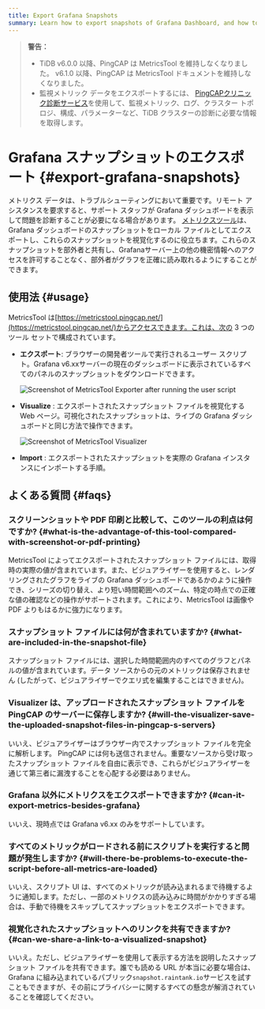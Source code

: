 ```yaml
---
title: Export Grafana Snapshots
summary: Learn how to export snapshots of Grafana Dashboard, and how to visualize these files.
---
```


> **警告：**
>
> -   TiDB v6.0.0 以降、PingCAP は MetricsTool を維持しなくなりました。 v6.1.0 以降、PingCAP は MetricsTool ドキュメントを維持しなくなりました。
> -   監視メトリック データをエクスポートするには、 [PingCAPクリニック診断サービス](/clinic/clinic-introduction.md)を使用して、監視メトリック、ログ、クラスター トポロジ、構成、パラメーターなど、TiDB クラスターの診断に必要な情報を取得します。

# Grafana スナップショットのエクスポート {#export-grafana-snapshots}

メトリクス データは、トラブルシューティングにおいて重要です。リモート アシスタンスを要求すると、サポート スタッフが Grafana ダッシュボードを表示して問題を診断することが必要になる場合があります。 [メトリクスツール](https://metricstool.pingcap.net/)は、Grafana ダッシュボードのスナップショットをローカル ファイルとしてエクスポートし、これらのスナップショットを視覚化するのに役立ちます。これらのスナップショットを部外者と共有し、Grafanaサーバー上の他の機密情報へのアクセスを許可することなく、部外者がグラフを正確に読み取れるようにすることができます。

## 使用法 {#usage}

MetricsTool は[https://metricstool.pingcap.net/](https://metricstool.pingcap.net/)からアクセスできます。これは、次の 3 つのツール セットで構成されています。

-   **エクスポート**: ブラウザーの開発者ツールで実行されるユーザー スクリプト。Grafana v6.xxサーバーの現在のダッシュボードに表示されているすべてのパネルのスナップショットをダウンロードできます。

    ![Screenshot of MetricsTool Exporter after running the user script](https://docs-download.pingcap.com/media/images/docs/metricstool-export.png)

-   **Visualize** : エクスポートされたスナップショット ファイルを視覚化する Web ページ。可視化されたスナップショットは、ライブの Grafana ダッシュボードと同じ方法で操作できます。

    ![Screenshot of MetricsTool Visualizer](https://docs-download.pingcap.com/media/images/docs/metricstool-visualize.png)

-   **Import** : エクスポートされたスナップショットを実際の Grafana インスタンスにインポートする手順。

## よくある質問 {#faqs}

### スクリーンショットや PDF 印刷と比較して、このツールの利点は何ですか? {#what-is-the-advantage-of-this-tool-compared-with-screenshot-or-pdf-printing}

MetricsTool によってエクスポートされたスナップショット ファイルには、取得時の実際の値が含まれています。また、ビジュアライザーを使用すると、レンダリングされたグラフをライブの Grafana ダッシュボードであるかのように操作でき、シリーズの切り替え、より短い時間範囲へのズーム、特定の時点での正確な値の確認などの操作がサポートされます。これにより、MetricsTool は画像や PDF よりもはるかに強力になります。

### スナップショット ファイルには何が含まれていますか? {#what-are-included-in-the-snapshot-file}

スナップショット ファイルには、選択した時間範囲内のすべてのグラフとパネルの値が含まれています。データ ソースからの元のメトリックは保存されません (したがって、ビジュアライザーでクエリ式を編集することはできません)。

### Visualizer は、アップロードされたスナップショット ファイルを PingCAP のサーバーに保存しますか? {#will-the-visualizer-save-the-uploaded-snapshot-files-in-pingcap-s-servers}

いいえ、ビジュアライザーはブラウザー内でスナップショット ファイルを完全に解析します。 PingCAP には何も送信されません。重要なソースから受け取ったスナップショット ファイルを自由に表示でき、これらがビジュアライザーを通じて第三者に漏洩することを心配する必要はありません。

### Grafana 以外にメトリクスをエクスポートできますか? {#can-it-export-metrics-besides-grafana}

いいえ、現時点では Grafana v6.xx のみをサポートしています。

### すべてのメトリックがロードされる前にスクリプトを実行すると問題が発生しますか? {#will-there-be-problems-to-execute-the-script-before-all-metrics-are-loaded}

いいえ、スクリプト UI は、すべてのメトリックが読み込まれるまで待機するように通知します。ただし、一部のメトリクスの読み込みに時間がかかりすぎる場合は、手動で待機をスキップしてスナップショットをエクスポートできます。

### 視覚化されたスナップショットへのリンクを共有できますか? {#can-we-share-a-link-to-a-visualized-snapshot}

いいえ。ただし、ビジュアライザーを使用して表示する方法を説明したスナップショット ファイルを共有できます。誰でも読める URL が本当に必要な場合は、Grafana に組み込まれているパブリック`snapshot.raintank.io`サービスを試すこともできますが、その前にプライバシーに関するすべての懸念が解消されていることを確認してください。
